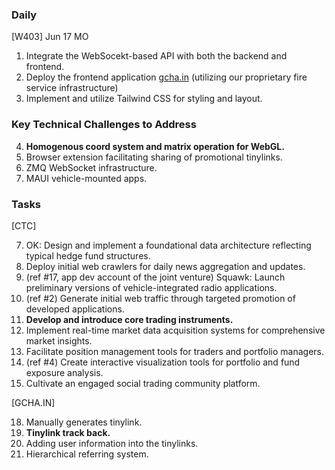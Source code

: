 
### Daily

[W403] Jun 17 MO
1. Integrate the WebSocekt-based API with both the backend and frontend.
2. Deploy the frontend application [gcha.in](gcha.in) (utilizing our proprietary fire service infrastructure)
3. Implement and utilize Tailwind CSS for styling and layout.


### Key Technical Challenges to Address

4. **Homogenous coord system and matrix operation for WebGL.**
5. Browser extension facilitating sharing of promotional tinylinks.
6. ZMQ WebSocket infrastructure.
17. MAUI vehicle-mounted apps.

### Tasks

[CTC]

7. OK: Design and implement a foundational data architecture reflecting typical hedge fund structures.
8. Deploy initial web crawlers for daily news aggregation and updates.
9. (ref #17, app dev account of the joint venture) Squawk: Launch preliminary versions of vehicle-integrated radio applications.
10. (ref #2) Generate initial web traffic through targeted promotion of developed applications.
11. **Develop and introduce core trading instruments.**
12. Implement real-time market data acquisition systems for comprehensive market insights.
13. Facilitate position management tools for traders and portfolio managers.
14. (ref #4) Create interactive visualization tools for portfolio and fund exposure analysis.
15. Cultivate an engaged social trading community platform.

[GCHA.IN]

18. Manually generates tinylink.
19. **Tinylink track back.**
20. Adding user information into the tinylinks.
21. Hierarchical referring system.